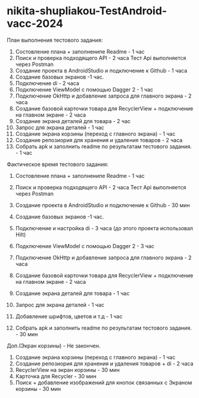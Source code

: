 ﻿# nikita-shupliakou-TestAndroid-vacc-2024
План выполнения тестового задания:
1) Состовление плана + заполненипе Readme - 1 час
2) Поиск и проверка подходящего API - 2 часа
   Тест Api выполняется через Postman
3) Создание проекта в AndroidStudio и подключение к Github - 1 часа
4) Создание базовых экранов -1 час.
5) Подключение di - 2 часа
6) Подключение ViewModel с помощью Dagger 2 - 1 час
7) Подключение OkHttp и добавление запроса для главного экрана - 2 часа
8) Создание базовой карточки товара для RecyclerView + подключение на главном экране - 2 часа
9) Создание экрана деталей для товара - 2 час
10) Запрос для экрана деталей - 1 час
11) Создание экрана корзины (переход с главного экрана) - 1 час
12)  Создание репозиория для хранения и удаления товаров - 2 часа
13)  Собрать apk и заполнить readme по результатам тестового задания. - 1 час


Фактическое время тестового задания:
1) Состовление плана + заполненипе Readme - 1 час
2) Поиск и проверка подходящего API - 2 часа
   Тест Api выполняется через Postman
3) Создание проекта в AndroidStudio и подключение к Github - 30 мин
4) Создание базовых экранов -1 час.
5) Подключение и настройка di - 3 часа (до этого проекта использовал Hilt)
6) Подключение ViewModel с помощью Dagger 2 - 3 час
 
7) Подключение OkHttp и добавление запроса для главного экрана - 2 часа
8) Создание базовой карточки товара для RecyclerView + подключение на главном экране - 2 часа
9) Создание экрана деталей для товара - 1 час
10) Запрос для экрана деталей - 1 час
11) Добавление шрифтов, цветов и т.д - 1 час
12) Собрать apk и заполнить readme по результатам тестового задания. - 30 мин

   Доп.(Экран корзины) - Не закончен.
1) Создание экрана корзины (переход с главного экрана) - 1 час
2) Создание репозиория для хранения и удаления товаров + di - 2 часа
3) RecyclerView на экран корзины - 30 мин
4) Карточка для Recycler - 30 мин
5) Поиск + добавление изображений для кнопок связанных с Экраном корзины - 30 мин
